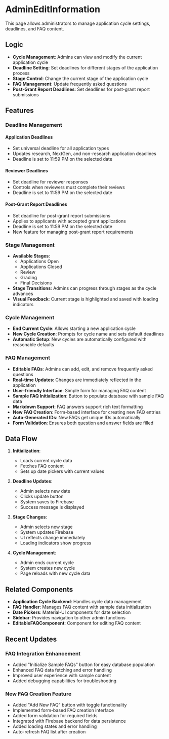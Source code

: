 # AdminEditInformation

This page allows administrators to manage application cycle settings, deadlines, and FAQ content.

## Logic

- **Cycle Management**: Admins can view and modify the current application cycle
- **Deadline Setting**: Set deadlines for different stages of the application process
- **Stage Control**: Change the current stage of the application cycle
- **FAQ Management**: Update frequently asked questions
- **Post-Grant Report Deadlines**: Set deadlines for post-grant report submissions

## Features

### Deadline Management

#### Application Deadlines
- Set universal deadline for all application types
- Updates research, NextGen, and non-research application deadlines
- Deadline is set to 11:59 PM on the selected date

#### Reviewer Deadlines
- Set deadline for reviewer responses
- Controls when reviewers must complete their reviews
- Deadline is set to 11:59 PM on the selected date

#### Post-Grant Report Deadlines
- Set deadline for post-grant report submissions
- Applies to applicants with accepted grant applications
- Deadline is set to 11:59 PM on the selected date
- New feature for managing post-grant report requirements

### Stage Management
- **Available Stages**:
  - Applications Open
  - Applications Closed
  - Review
  - Grading
  - Final Decisions
- **Stage Transitions**: Admins can progress through stages as the cycle advances
- **Visual Feedback**: Current stage is highlighted and saved with loading indicators

### Cycle Management
- **End Current Cycle**: Allows starting a new application cycle
- **New Cycle Creation**: Prompts for cycle name and sets default deadlines
- **Automatic Setup**: New cycles are automatically configured with reasonable defaults

### FAQ Management
- **Editable FAQs**: Admins can add, edit, and remove frequently asked questions
- **Real-time Updates**: Changes are immediately reflected in the application
- **User-friendly Interface**: Simple form for managing FAQ content
- **Sample FAQ Initialization**: Button to populate database with sample FAQ data
- **Markdown Support**: FAQ answers support rich text formatting
- **New FAQ Creation**: Form-based interface for creating new FAQ entries
- **Auto-Generated IDs**: New FAQs get unique IDs automatically
- **Form Validation**: Ensures both question and answer fields are filled

## Data Flow

1. **Initialization**:
   - Loads current cycle data
   - Fetches FAQ content
   - Sets up date pickers with current values

2. **Deadline Updates**:
   - Admin selects new date
   - Clicks update button
   - System saves to Firebase
   - Success message is displayed

3. **Stage Changes**:
   - Admin selects new stage
   - System updates Firebase
   - UI reflects change immediately
   - Loading indicators show progress

4. **Cycle Management**:
   - Admin ends current cycle
   - System creates new cycle
   - Page reloads with new cycle data

## Related Components

- **Application Cycle Backend**: Handles cycle data management
- **FAQ Handler**: Manages FAQ content with sample data initialization
- **Date Pickers**: Material-UI components for date selection
- **Sidebar**: Provides navigation to other admin functions
- **EditableFAQComponent**: Component for editing FAQ content

## Recent Updates

### FAQ Integration Enhancement
- Added "Initialize Sample FAQs" button for easy database population
- Enhanced FAQ data fetching and error handling
- Improved user experience with sample content
- Added debugging capabilities for troubleshooting

### New FAQ Creation Feature
- Added "Add New FAQ" button with toggle functionality
- Implemented form-based FAQ creation interface
- Added form validation for required fields
- Integrated with Firebase backend for data persistence
- Added loading states and error handling
- Auto-refresh FAQ list after creation
